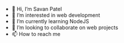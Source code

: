 - 👋 Hi, I’m Savan Patel
- 👀 I’m interested in web development
- 🌱 I’m currently learning NodeJS
- 💞️ I’m looking to collaborate on web projects
- 📫 How to reach me 

<!---
patelsavan771/patelsavan771 is a ✨ special ✨ repository because its `README.md` (this file) appears on your GitHub profile.
You can click the Preview link to take a look at your changes.
--->
